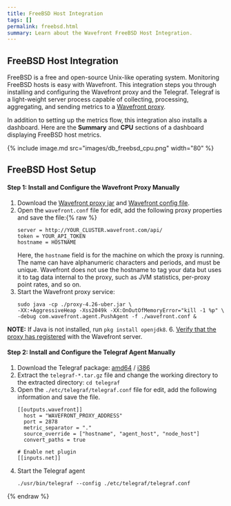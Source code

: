 ```yaml
---
title: FreeBSD Host Integration
tags: []
permalink: freebsd.html
summary: Learn about the Wavefront FreeBSD Host Integration.
---
```

## FreeBSD Host Integration

FreeBSD is a free and open-source Unix-like operating system. Monitoring FreeBSD hosts is easy with Wavefront. This integration steps you through installing and configuring the Wavefront proxy and the Telegraf. Telegraf is a light-weight server process capable of collecting, processing, aggregating, and sending metrics to a [Wavefront proxy](https://docs.wavefront.com/proxies.html).

In addition to setting up the metrics flow, this integration also installs a dashboard. Here are the **Summary** and **CPU** sections of a dashboard displaying FreeBSD host metrics.

{% include image.md src="images/db_freebsd_cpu.png" width="80" %}

## FreeBSD Host Setup



#### Step 1: Install and Configure the Wavefront Proxy Manually

1. Download the [Wavefront proxy jar](https://s3-us-west-2.amazonaws.com/wavefront-cdn/bsd/proxy-4.26-uber.jar) and [Wavefront config file](https://s3-us-west-2.amazonaws.com/wavefront-cdn/bsd/wavefront.conf).
2. Open the `wavefront.conf` file for edit, add the following proxy properties and save the file:{% raw %}
   ```
   server = http://YOUR_CLUSTER.wavefront.com/api/
   token = YOUR_API_TOKEN
   hostname = HOSTNAME
   ``` 
   Here, the `hostname` field is for the machine on which the proxy is running. The name can have alphanumeric characters and periods, and must be unique. Wavefront does not use the hostname to tag your data but uses it to tag data internal to the proxy, such as JVM statistics, per-proxy point rates, and so on.
5. Start the Wavefront proxy service:
   ```
   sudo java -cp ./proxy-4.26-uber.jar \
   -XX:+AggressiveHeap -Xss2049k -XX:OnOutOfMemoryError="kill -1 %p" \
   -debug com.wavefront.agent.PushAgent -f ./wavefront.conf &
   ```
**NOTE:** If Java is not installed, run `pkg install openjdk8`.
6. [Verify that the proxy has registered](/proxies) with the Wavefront server.

#### Step 2: Install and Configure the Telegraf Agent Manually

1. Download the Telegraf package: [amd64](https://dl.influxdata.com/telegraf/releases/telegraf-1.5.2_freebsd_amd64.tar.gz) / [i386](https://dl.influxdata.com/telegraf/releases/telegraf-1.5.2_freebsd_i386.tar.gz)
2. Extract the `telegraf-*.tar.gz` file and change the working directory to the extracted directory:
   `cd telegraf`
3. Open the `./etc/telegraf/telegraf.conf` file for edit, add the following information and save the file.
   ```
   [[outputs.wavefront]]
     host = "WAVEFRONT_PROXY_ADDRESS"
     port = 2878
     metric_separator = "."
     source_override = ["hostname", "agent_host", "node_host"]
     convert_paths = true

   # Enable net plugin
   [[inputs.net]]
   ```
4. Start the Telegraf agent
   ```
   ./usr/bin/telegraf --config ./etc/telegraf/telegraf.conf
   ```
{% endraw %}
